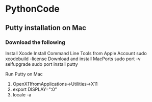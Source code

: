 # PythonCode


## Putty installation on Mac

### Download the following

Install Xcode
Install Command Line Tools from Apple Account
sudo xcodebuild -license
Download and install MacPorts
sudo port -v selfupgrade
sudo port install putty

Run Putty on Mac

1. OpenX11fromApplications->Utilities->X11
2. export DISPLAY=":0"
3. locale -a